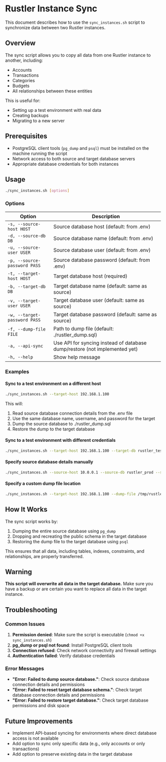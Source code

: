 # Rustler Instance Sync

This document describes how to use the `sync_instances.sh` script to synchronize data between two Rustler instances.

## Overview

The sync script allows you to copy all data from one Rustler instance to another, including:
- Accounts
- Transactions
- Categories
- Budgets
- All relationships between these entities

This is useful for:
- Setting up a test environment with real data
- Creating backups
- Migrating to a new server

## Prerequisites

- PostgreSQL client tools (`pg_dump` and `psql`) must be installed on the machine running the script
- Network access to both source and target database servers
- Appropriate database credentials for both instances

## Usage

```bash
./sync_instances.sh [options]
```

### Options

| Option | Description |
|--------|-------------|
| `-s, --source-host HOST` | Source database host (default: from .env) |
| `-d, --source-db DB` | Source database name (default: from .env) |
| `-u, --source-user USER` | Source database user (default: from .env) |
| `-p, --source-password PASS` | Source database password (default: from .env) |
| `-t, --target-host HOST` | Target database host (required) |
| `-b, --target-db DB` | Target database name (default: same as source) |
| `-v, --target-user USER` | Target database user (default: same as source) |
| `-w, --target-password PASS` | Target database password (default: same as source) |
| `-f, --dump-file FILE` | Path to dump file (default: ./rustler_dump.sql) |
| `-a, --api-sync` | Use API for syncing instead of database dump/restore (not implemented yet) |
| `-h, --help` | Show help message |

### Examples

#### Sync to a test environment on a different host

```bash
./sync_instances.sh --target-host 192.168.1.100
```

This will:
1. Read source database connection details from the .env file
2. Use the same database name, username, and password for the target
3. Dump the source database to ./rustler_dump.sql
4. Restore the dump to the target database

#### Sync to a test environment with different credentials

```bash
./sync_instances.sh --target-host 192.168.1.100 --target-db rustler_test --target-user test_user --target-password test_password
```

#### Specify source database details manually

```bash
./sync_instances.sh --source-host 10.0.0.1 --source-db rustler_prod --source-user prod_user --source-password prod_password --target-host 192.168.1.100
```

#### Specify a custom dump file location

```bash
./sync_instances.sh --target-host 192.168.1.100 --dump-file /tmp/rustler_backup.sql
```

## How It Works

The sync script works by:

1. Dumping the entire source database using `pg_dump`
2. Dropping and recreating the public schema in the target database
3. Restoring the dump file to the target database using `psql`

This ensures that all data, including tables, indexes, constraints, and relationships, are properly transferred.

## Warning

**This script will overwrite all data in the target database.** Make sure you have a backup or are certain you want to replace all data in the target instance.

## Troubleshooting

### Common Issues

1. **Permission denied**: Make sure the script is executable (`chmod +x sync_instances.sh`)
2. **pg_dump or psql not found**: Install PostgreSQL client tools
3. **Connection refused**: Check network connectivity and firewall settings
4. **Authentication failed**: Verify database credentials

### Error Messages

- **"Error: Failed to dump source database."**: Check source database connection details and permissions
- **"Error: Failed to reset target database schema."**: Check target database connection details and permissions
- **"Error: Failed to restore target database."**: Check target database permissions and disk space

## Future Improvements

- Implement API-based syncing for environments where direct database access is not available
- Add option to sync only specific data (e.g., only accounts or only transactions)
- Add option to preserve existing data in the target database

